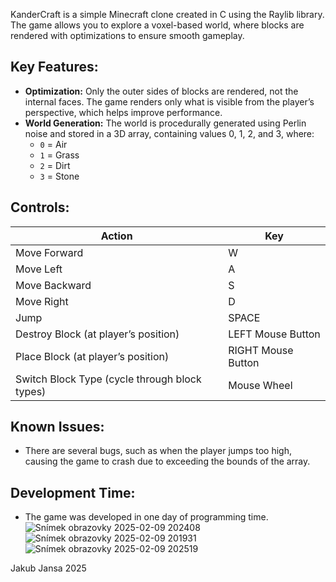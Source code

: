 KanderCraft is a simple Minecraft clone created in C using the Raylib library. The game allows you to explore a voxel-based world, where blocks are rendered with optimizations to ensure smooth gameplay.

## Key Features:
- **Optimization:** Only the outer sides of blocks are rendered, not the internal faces. The game renders only what is visible from the player’s perspective, which helps improve performance.
- **World Generation:** The world is procedurally generated using Perlin noise and stored in a 3D array, containing values 0, 1, 2, and 3, where:
  - `0` = Air
  - `1` = Grass
  - `2` = Dirt
  - `3` = Stone
  


## Controls:

| Action                         | Key          |
|---------------------------------|--------------|
| Move Forward                    | W            |
| Move Left                       | A            |
| Move Backward                   | S            |
| Move Right                      | D            |
| Jump                            | SPACE        |
| Destroy Block (at player’s position) | LEFT Mouse Button |
| Place Block (at player’s position)  | RIGHT Mouse Button |
| Switch Block Type (cycle through block types) | Mouse Wheel |

## Known Issues:
- There are several bugs, such as when the player jumps too high, causing the game to crash due to exceeding the bounds of the array.

## Development Time:
- The game was developed in one day of programming time.
![Snímek obrazovky 2025-02-09 202408](https://github.com/user-attachments/assets/511d0b45-2018-4bec-a001-7fe18b383833)
![Snímek obrazovky 2025-02-09 201931](https://github.com/user-attachments/assets/10432d20-a783-43da-bf47-654547b5ca0f)
![Snímek obrazovky 2025-02-09 202519](https://github.com/user-attachments/assets/eb73270b-50a4-4446-a982-03c0b3af1528)

Jakub Jansa 2025
